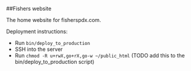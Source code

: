 ##Fishers website

The home website for fisherspdx.com.

Deployment instructions:
 - Run `bin/deploy_to_production`
 - SSH into the server
 - Run `chmod -R u+rwX,go+rX,go-w ~/public_html` (TODO add this to the bin/deploy_to_production script)